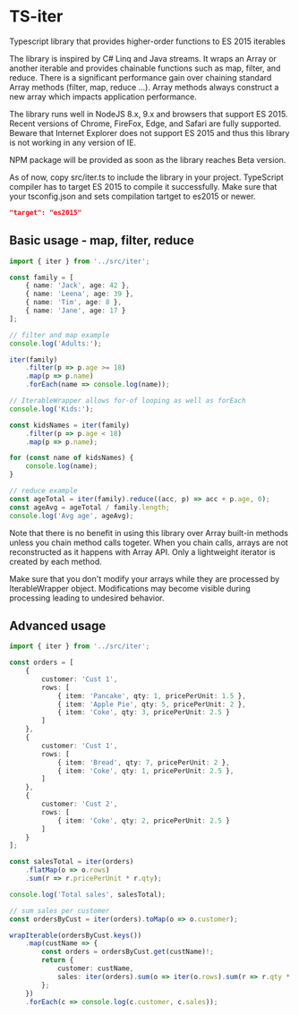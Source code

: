 TS-iter
=======

Typescript library that provides higher-order functions to ES 2015 iterables

The library is inspired by C# Linq and Java streams. It wraps an Array or another iterable and provides
chainable functions such as map, filter, and reduce. There is a significant performance gain over chaining
standard Array methods (filter, map, reduce ...). Array methods always construct a new array which impacts
application performance.

The library runs well in NodeJS 8.x, 9.x and browsers that support ES 2015. Recent versions of Chrome, FireFox, Edge, and Safari
are fully supported. Beware that Internet Explorer does not support ES 2015 and thus this library is not working in any version of IE.

NPM package will be provided as soon as the library reaches Beta version.

As of now, copy src/iter.ts to include the library in your project. TypeScript compiler has to target ES 2015 to compile it successfully. Make sure that your tsconfig.json and sets compilation tartget to es2015 or newer.

```json
"target": "es2015"
```

## Basic usage - map, filter, reduce
```ts
import { iter } from '../src/iter';

const family = [
    { name: 'Jack', age: 42 },
    { name: 'Leena', age: 39 },
    { name: 'Tim', age: 8 },
    { name: 'Jane', age: 17 }
];

// filter and map example
console.log('Adults:');

iter(family)
    .filter(p => p.age >= 18)
    .map(p => p.name)
    .forEach(name => console.log(name));

// IterableWrapper allows for-of looping as well as forEach
console.log('Kids:');

const kidsNames = iter(family)
    .filter(p => p.age < 18)
    .map(p => p.name);

for (const name of kidsNames) {
    console.log(name);
}

// reduce example
const ageTotal = iter(family).reduce((acc, p) => acc + p.age, 0);
const ageAvg = ageTotal / family.length;
console.log('Avg age', ageAvg);
```

Note that there is no benefit in using this library over Array built-in methods unless you chain method calls togeter.
When you chain calls, arrays are not reconstructed as it happens with Array API. Only a lightweight iterator is created
by each method.

Make sure that you don't modify your arrays while they are processed by IterableWrapper object. Modifications may become
visible during processing leading to undesired behavior.

## Advanced usage
```ts
import { iter } from '../src/iter';

const orders = [
    {
        customer: 'Cust 1',
        rows: [
            { item: 'Pancake', qty: 1, pricePerUnit: 1.5 },
            { item: 'Apple Pie', qty: 5, pricePerUnit: 2 },
            { item: 'Coke', qty: 3, pricePerUnit: 2.5 }
        ]
    },
    {
        customer: 'Cust 1',
        rows: [
            { item: 'Bread', qty: 7, pricePerUnit: 2 },
            { item: 'Coke', qty: 1, pricePerUnit: 2.5 },
        ]
    },
    {
        customer: 'Cust 2',
        rows: [
            { item: 'Coke', qty: 2, pricePerUnit: 2.5 }
        ]
    }
];

const salesTotal = iter(orders)
    .flatMap(o => o.rows)
    .sum(r => r.pricePerUnit * r.qty);

console.log('Total sales', salesTotal);

// sum sales per customer
const ordersByCust = iter(orders).toMap(o => o.customer);

wrapIterable(ordersByCust.keys())
    .map(custName => {
        const orders = ordersByCust.get(custName)!;
        return {
            customer: custName,
            sales: iter(orders).sum(o => iter(o.rows).sum(r => r.qty * r.pricePerUnit)!)
        };
    })
    .forEach(c => console.log(c.customer, c.sales));
```